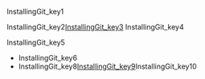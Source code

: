 InstallingGit_key1


InstallingGit_key2[InstallingGit_key3](www.github.com)
InstallingGit_key4


InstallingGit_key5
- InstallingGit_key6
- InstallingGit_key8[InstallingGit_key9](https://www.wikihow.com/Create-an-Account-on-GitHub)InstallingGit_key10
